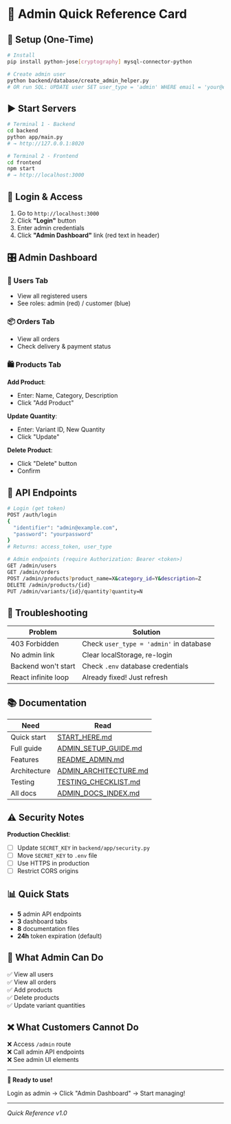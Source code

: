 # 🎯 Admin Quick Reference Card

## 🚀 Setup (One-Time)

```bash
# Install
pip install python-jose[cryptography] mysql-connector-python

# Create admin user
python backend/database/create_admin_helper.py
# OR run SQL: UPDATE user SET user_type = 'admin' WHERE email = 'your@email.com';
```

## ▶️ Start Servers

```bash
# Terminal 1 - Backend
cd backend
python app/main.py
# → http://127.0.0.1:8020

# Terminal 2 - Frontend  
cd frontend
npm start
# → http://localhost:3000
```

## 🔐 Login & Access

1. Go to `http://localhost:3000`
2. Click **"Login"** button
3. Enter admin credentials
4. Click **"Admin Dashboard"** link (red text in header)

## 🎛️ Admin Dashboard

### 👥 Users Tab
- View all registered users
- See roles: admin (red) / customer (blue)

### 📦 Orders Tab
- View all orders
- Check delivery & payment status

### 🛍️ Products Tab
**Add Product**:
- Enter: Name, Category, Description
- Click "Add Product"

**Update Quantity**:
- Enter: Variant ID, New Quantity
- Click "Update"

**Delete Product**:
- Click "Delete" button
- Confirm

## 🔌 API Endpoints

```bash
# Login (get token)
POST /auth/login
{
  "identifier": "admin@example.com",
  "password": "yourpassword"
}
# Returns: access_token, user_type

# Admin endpoints (require Authorization: Bearer <token>)
GET /admin/users
GET /admin/orders
POST /admin/products?product_name=X&category_id=Y&description=Z
DELETE /admin/products/{id}
PUT /admin/variants/{id}/quantity?quantity=N
```

## 🐛 Troubleshooting

| Problem | Solution |
|---------|----------|
| 403 Forbidden | Check `user_type = 'admin'` in database |
| No admin link | Clear localStorage, re-login |
| Backend won't start | Check `.env` database credentials |
| React infinite loop | Already fixed! Just refresh |

## 📚 Documentation

| Need | Read |
|------|------|
| Quick start | [START_HERE.md](START_HERE.md) |
| Full guide | [ADMIN_SETUP_GUIDE.md](ADMIN_SETUP_GUIDE.md) |
| Features | [README_ADMIN.md](README_ADMIN.md) |
| Architecture | [ADMIN_ARCHITECTURE.md](ADMIN_ARCHITECTURE.md) |
| Testing | [TESTING_CHECKLIST.md](TESTING_CHECKLIST.md) |
| All docs | [ADMIN_DOCS_INDEX.md](ADMIN_DOCS_INDEX.md) |

## ⚠️ Security Notes

**Production Checklist**:
- [ ] Update `SECRET_KEY` in `backend/app/security.py`
- [ ] Move `SECRET_KEY` to `.env` file
- [ ] Use HTTPS in production
- [ ] Restrict CORS origins

## 📊 Quick Stats

- **5** admin API endpoints
- **3** dashboard tabs
- **8** documentation files
- **24h** token expiration (default)

## 🎯 What Admin Can Do

✅ View all users  
✅ View all orders  
✅ Add products  
✅ Delete products  
✅ Update variant quantities  

## ❌ What Customers Cannot Do

❌ Access `/admin` route  
❌ Call admin API endpoints  
❌ See admin UI elements  

---

**🎉 Ready to use!**

Login as admin → Click "Admin Dashboard" → Start managing!

---

*Quick Reference v1.0*
